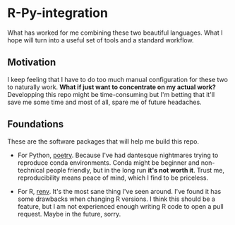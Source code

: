 # R-Py-integration

What has worked for me combining these two beautiful languages. What I hope will turn into a useful set of tools and a standard workflow.

## Motivation

I keep feeling that I have to do too much manual configuration for these two to naturally work. **What if just want to concentrate on my actual work?** Developping this repo might be time-consuming but I'm betting that it'll save me some time and most of all, spare me of future headaches. 

## Foundations

These are the software packages that will help me build this repo.

* For Python, [poetry](https://python-poetry.org/). Because I've had dantesque nightmares trying to reproduce conda environments. Conda might be beginner and non-technical people friendly, but in the long run **it's not worth it**. Trust me, reproducibility means peace of mind, which I find to be priceless.

* For R, [renv](https://rstudio.github.io/renv/). It's the most sane thing I've seen around. I've found it has some drawbacks when changing R versions. I think this should be a feature, but I am not experienced enough writing R code to open a pull request. Maybe in the future, sorry.
